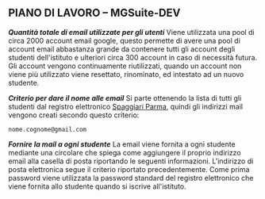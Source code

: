 ## **PIANO DI LAVORO – MGSuite-DEV**

***Quantità totale di email utilizzate per gli utenti***
Viene utilizzata una pool di circa 2000 account email google, questo permette di avere una pool di account email abbastanza grande da contenere tutti gli account degli studenti dell'istituto e ulteriori circa 300 account in caso di necessità futura.
Gli account vengono continuamente riutilizzati, quando un account non viene più utilizzato viene resettato, rinominato, ed intestato ad un nuovo studente.



***Criterio per dare il nome alle email***
Si parte ottenendo la lista di tutti gli studenti dal registro elettronico [Spaggiari Parma](https://web.spaggiari.eu/), quindi gli indirizzi mail vengono creati secondo questo criterio:

    nome.cognome@gmail.com

***Fornire la mail a ogni studente***
La email viene fornita a ogni studente mediante una circolare che spiega come aggiungere il proprio indirizzo email alla casella di posta riportando le seguenti informazioni. L'indirizzo di posta elettronica segue il criterio riportato precedentemente. Come prima password viene utilizzata la password standard del registro elettronico che viene fornita allo studente quando si iscrive all'istituto.
<!--stackedit_data:
eyJoaXN0b3J5IjpbLTExMzUwODc1MTcsMjA3ODUzODcwMCwtOD
E3ODM1NjE1LDUwNDE5NDk5Ml19
-->